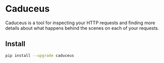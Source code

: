 # Caduceus

Caduceus is a tool for inspecting your HTTP requests and finding more details
about what happens behind the scenes on each of your requests.

## Install

```bash
pip install --upgrade caduceus
```